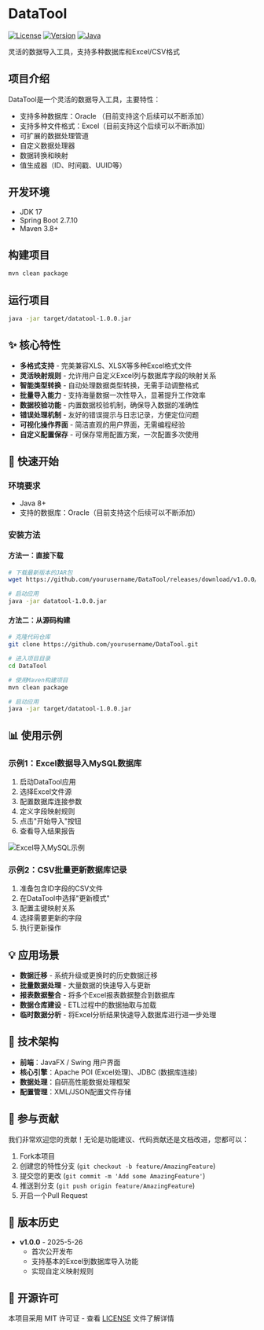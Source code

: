 # DataTool

[![License](https://img.shields.io/github/license/yourusername/DataTool)](https://github.com/yourusername/DataTool/blob/main/LICENSE)
[![Version](https://img.shields.io/badge/version-1.0.0-blue.svg)](https://github.com/yourusername/DataTool/releases)
[![Java](https://img.shields.io/badge/Java-8+-green.svg)](https://www.java.com/)

灵活的数据导入工具，支持多种数据库和Excel/CSV格式

## 项目介绍

DataTool是一个灵活的数据导入工具，主要特性：

- 支持多种数据库：Oracle （目前支持这个后续可以不断添加）
- 支持多种文件格式：Excel（目前支持这个后续可以不断添加）
- 可扩展的数据处理管道
- 自定义数据处理器
- 数据转换和映射
- 值生成器（ID、时间戳、UUID等）

## 开发环境

- JDK 17
- Spring Boot 2.7.10
- Maven 3.8+

## 构建项目

```bash
mvn clean package
```

## 运行项目

```bash
java -jar target/datatool-1.0.0.jar
```

## ✨ 核心特性

- **多格式支持** - 完美兼容XLS、XLSX等多种Excel格式文件
- **灵活映射规则** - 允许用户自定义Excel列与数据库字段的映射关系
- **智能类型转换** - 自动处理数据类型转换，无需手动调整格式
- **批量导入能力** - 支持海量数据一次性导入，显著提升工作效率
- **数据校验功能** - 内置数据校验机制，确保导入数据的准确性
- **错误处理机制** - 友好的错误提示与日志记录，方便定位问题
- **可视化操作界面** - 简洁直观的用户界面，无需编程经验
- **自定义配置保存** - 可保存常用配置方案，一次配置多次使用

## 🚀 快速开始

### 环境要求

- Java 8+
- 支持的数据库：Oracle（目前支持这个后续可以不断添加）

### 安装方法

#### 方法一：直接下载

```bash
# 下载最新版本的JAR包
wget https://github.com/yourusername/DataTool/releases/download/v1.0.0/datatool-1.0.0.jar

# 启动应用
java -jar datatool-1.0.0.jar
```

#### 方法二：从源码构建

```bash
# 克隆代码仓库
git clone https://github.com/yourusername/DataTool.git

# 进入项目目录
cd DataTool

# 使用Maven构建项目
mvn clean package

# 启动应用
java -jar target/datatool-1.0.0.jar
```

## 📊 使用示例

### 示例1：Excel数据导入MySQL数据库

1. 启动DataTool应用
2. 选择Excel文件源
3. 配置数据库连接参数
4. 定义字段映射规则
5. 点击"开始导入"按钮
6. 查看导入结果报告

![Excel导入MySQL示例](https://example.com/screenshots/excel-to-mysql.png)

### 示例2：CSV批量更新数据库记录

1. 准备包含ID字段的CSV文件
2. 在DataTool中选择"更新模式"
3. 配置主键映射关系
4. 选择需要更新的字段
5. 执行更新操作

## 💡 应用场景

- **数据迁移** - 系统升级或更换时的历史数据迁移
- **批量数据处理** - 大量数据的快速导入与更新
- **报表数据整合** - 将多个Excel报表数据整合到数据库
- **数据仓库建设** - ETL过程中的数据抽取与加载
- **临时数据分析** - 将Excel分析结果快速导入数据库进行进一步处理

## 🔧 技术架构

- **前端**：JavaFX / Swing 用户界面
- **核心引擎**：Apache POI (Excel处理)、JDBC (数据库连接)
- **数据处理**：自研高性能数据处理框架
- **配置管理**：XML/JSON配置文件存储

## 🤝 参与贡献

我们非常欢迎您的贡献！无论是功能建议、代码贡献还是文档改进，您都可以：

1. Fork本项目
2. 创建您的特性分支 (`git checkout -b feature/AmazingFeature`)
3. 提交您的更改 (`git commit -m 'Add some AmazingFeature'`)
4. 推送到分支 (`git push origin feature/AmazingFeature`)
5. 开启一个Pull Request

## 📜 版本历史

- **v1.0.0** - 2025-5-26
  - 首次公开发布
  - 支持基本的Excel到数据库导入功能
  - 实现自定义映射规则

## 📄 开源许可

本项目采用 MIT 许可证 - 查看 [LICENSE](LICENSE) 文件了解详情
